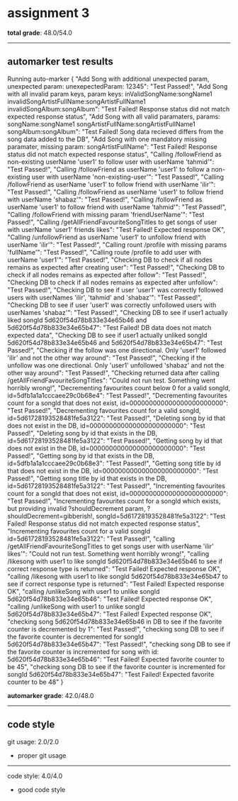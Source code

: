 # assignment 3

**total grade**: 48.0/54.0

---

## automarker test results

Running auto-marker
{
    "Add Song with additional unexpected param, unexpected param: unexepectedParam: 12345": "Test Passed!",
    "Add Song with all invalid param keys, param keys: inValidSongName:songName1 invalidSongArtistFullName:songArtistFullName1 invalidSongAlbum:songAlbum": "Test Failed! Response status did not match expected response status",
    "Add Song with all valid paramaters, params: songName:songName1 songArtistFullName:songArtistFullName1 songAlbum:songAlbum": "Test Failed! Song data recieved differs from the song data added to the DB",
    "Add Song with one mandatory missing paramater, missing param: songArtistFullName": "Test Failed! Response status did not match expected response status",
    "Calling /followFriend as non-existing userName 'user1' to follow user with userName 'tahmid'": "Test Passed!",
    "Calling /followFriend as userName 'user1' to follow a non-existing user with userName 'non-existing-user'": "Test Passed!",
    "Calling /followFriend as userName 'user1' to follow friend with userName 'ilir'": "Test Passed!",
    "Calling /followFriend as userName 'user1' to follow friend with userName 'shabaz'": "Test Passed!",
    "Calling /followFriend as userName 'user1' to follow friend with userName 'tahmid'": "Test Passed!",
    "Calling /followFriend with missing param 'friendUserName'": "Test Passed!",
    "Calling /getAllFriendFavouriteSongTitles to get songs of user with userName 'user1' friends likes": "Test Failed! Expected response OK",
    "Calling /unfollowFriend as userName 'user1' to unfollow friend with userName 'ilir'": "Test Passed!",
    "Calling rount /profile with missing params 'fullName'": "Test Passed!",
    "Calling route /profile to add user with userName 'user1'": "Test Passed!",
    "Checking DB to check if all nodes remains as expected after creating user": "Test Passed!",
    "Checking DB to check if all nodes remains as expected after follow": "Test Passed!",
    "Checking DB to check if all nodes remains as expected after unfollow": "Test Passed!",
    "Checking DB to see if user 'user1' was correctly followed users with userNames 'ilir', 'tahmid' and 'shabaz'": "Test Passed!",
    "Checking DB to see if user 'user1' was correctly unfollowed users with userNames 'shabaz'": "Test Passed!",
    "Checking DB to see if user1 actually liked songId 5d620f54d78b833e34e65b46 and 5d620f54d78b833e34e65b47": "Test Failed! DB data does not match expected data",
    "Checking DB to see if user1 actually unliked songId 5d620f54d78b833e34e65b46 and 5d620f54d78b833e34e65b47": "Test Passed!",
    "Checking if the follow was one directional. Only 'user1' followed 'ilir' and not the other way around": "Test Passed!",
    "Checking if the unfollow was one directional. Only 'user1' unfollowed 'shabaz' and not the other way around": "Test Passed!",
    "Checking returned data after calling /getAllFriendFavouriteSongTitles": "Could not run test. Something went horribly wrong!",
    "Decrementing favourites count below 0 for a valid songId, id=5dfb1a1a1cccaee29c0b68e4": "Test Passed!",
    "Decrementing favourites count for a songId that does not exist, id=000000000000000000000000": "Test Passed!",
    "Decrementing favourites count for a valid songId, id=5d61728193528481fe5a3122": "Test Passed!",
    "Deleting song by id that does not exist in the DB, id=000000000000000000000000": "Test Passed!",
    "Deleting song by id that exists in the DB, id=5d61728193528481fe5a3122": "Test Passed!",
    "Getting song by id that does not exist in the DB, id=000000000000000000000000": "Test Passed!",
    "Getting song by id that exists in the DB, id=5dfb1a1a1cccaee29c0b68e3": "Test Passed!",
    "Getting song title by id that does not exist in the DB, id=000000000000000000000000": "Test Passed!",
    "Getting song title by id that exists in the DB, id=5d61728193528481fe5a3122": "Test Passed!",
    "Incrementing favourites count for a songId that does not exist, id=000000000000000000000000": "Test Passed!",
    "Incrementing favourites count for a songId which exists, but providing invalid ?shouldDecrement param, ?shouldDecrement=gibberish!, songId=5d61728193528481fe5a3122": "Test Failed! Response status did not match expected response status",
    "Incrementing favourites count for a valid songId id=5d61728193528481fe5a3122": "Test Passed!",
    "calling /getAllFriendFavouriteSongTitles to get songs user with userName 'ilir' likes'": "Could not run test. Something went horribly wrong!",
    "calling /likesong with user1 to like songId 5d620f54d78b833e34e65b46 to see if correct response type is returned": "Test Failed! Expected response OK",
    "calling /likesong with user1 to like songId 5d620f54d78b833e34e65b47 to see if correct response type is returned": "Test Failed! Expected response OK",
    "calling /unlikeSong with user1 to unlike songId 5d620f54d78b833e34e65b46": "Test Failed! Expected response OK",
    "calling /unlikeSong with user1 to unlike songId 5d620f54d78b833e34e65b47": "Test Failed! Expected response OK",
    "checking song 5d620f54d78b833e34e65b46 in DB to see if the favorite counter is decremented by 1": "Test Passed!",
    "checking song DB to see if the favorite counter is decremented for songId 5d620f54d78b833e34e65b47": "Test Passed!",
    "checking song DB to see if the favorite counter is incremented for song with id: 5d620f54d78b833e34e65b46": "Test Failed! Expected favorite counter to be 45",
    "checking song DB to see if the favorite counter is incremented for songId 5d620f54d78b833e34e65b47": "Test Failed! Expected favorite counter to be 48"
}

**automarker grade**: 42.0/48.0

---

## code style

git usage: 2.0/2.0

- proper git usage

---

code style: 4.0/4.0

- good code style
